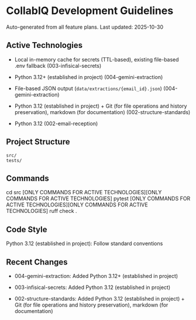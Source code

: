 # CollabIQ Development Guidelines

Auto-generated from all feature plans. Last updated: 2025-10-30

## Active Technologies
- Local in-memory cache for secrets (TTL-based), existing file-based .env fallback (003-infisical-secrets)
- Python 3.12+ (established in project) (004-gemini-extraction)
- File-based JSON output (`data/extractions/{email_id}.json`) (004-gemini-extraction)

- Python 3.12 (established in project) + Git (for file operations and history preservation), markdown (for documentation) (002-structure-standards)
- Python 3.12 (002-email-reception)

## Project Structure

```text
src/
tests/
```

## Commands

cd src [ONLY COMMANDS FOR ACTIVE TECHNOLOGIES][ONLY COMMANDS FOR ACTIVE TECHNOLOGIES] pytest [ONLY COMMANDS FOR ACTIVE TECHNOLOGIES][ONLY COMMANDS FOR ACTIVE TECHNOLOGIES] ruff check .

## Code Style

Python 3.12 (established in project): Follow standard conventions

## Recent Changes
- 004-gemini-extraction: Added Python 3.12+ (established in project)
- 003-infisical-secrets: Added Python 3.12 (established in project)

- 002-structure-standards: Added Python 3.12 (established in project) + Git (for file operations and history preservation), markdown (for documentation)

<!-- MANUAL ADDITIONS START -->
<!-- MANUAL ADDITIONS END -->
